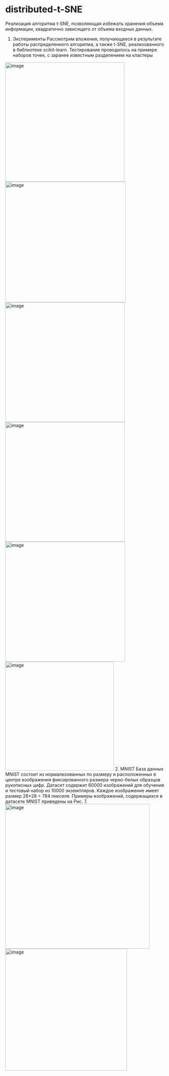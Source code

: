 # distributed-t-SNE
Реализация алгоритма t-SNE, позволяющая избежать хранения объема информации, квадратично зависящего от объема входных данных.  
1. Эксперименты
Рассмотрим вложения, получающееся в результате работы распределенного
алгоритма, а также t-SNE, реализованного в библиотеке scikit-learn. Тестирование проводилось на примере наборов точек, с заранее известным разделением на
кластеры
<img width="374" alt="image" src="https://github.com/Marchukova01/distributed-t-SNE/assets/90204625/8b4520b2-a428-47e4-8677-a15234fffcb2">  
<img width="378" alt="image" src="https://github.com/Marchukova01/distributed-t-SNE/assets/90204625/da4b07b4-4683-4c33-9128-90ad5fb5f929">  
<img width="375" alt="image" src="https://github.com/Marchukova01/distributed-t-SNE/assets/90204625/8a359be0-245b-411a-8d3b-e8b133f1efe3">  
<img width="375" alt="image" src="https://github.com/Marchukova01/distributed-t-SNE/assets/90204625/832df3a0-aa9a-47b0-8b98-4541b1fb05b8">  
<img width="376" alt="image" src="https://github.com/Marchukova01/distributed-t-SNE/assets/90204625/de60af72-c0f0-45f3-b29b-285372aa399c">  
<img width="341" alt="image" src="https://github.com/Marchukova01/distributed-t-SNE/assets/90204625/d1d882c2-e934-4c36-b11c-4154c539f541"> 
2. MNIST
База данных MNIST состоит из нормализованных по размеру и расположенных
в центре изображения фиксированного размера черно-белых образцов рукописных
цифр. Датасет содержит 60000 изображений для обучения и тестовый набор из
10000 экземпляров. Каждое изображение имеет размер 28×28 = 784 пикселя. 
Примеры изображений, содержащихся в датасете MNIST приведены на Рис. 7.  
<img width="453" alt="image" src="https://github.com/Marchukova01/distributed-t-SNE/assets/90204625/899bc5dc-f4df-4bba-ba93-77c26f9988fc">  
<img width="382" alt="image" src="https://github.com/Marchukova01/distributed-t-SNE/assets/90204625/09fb2690-8b22-43a3-8dd7-8de4fd70e985">




